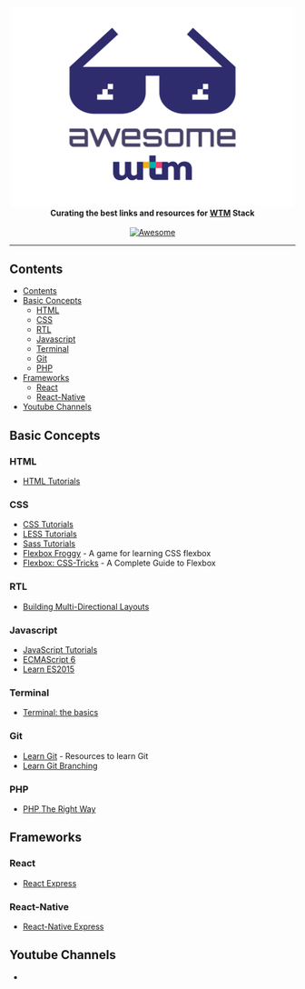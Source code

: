 <div align="center">
	<div>
		<img width="500" src="media/logo.svg" alt="Awesome Node.js">
	</div>
  <b>Curating the best links and resources for <a href="https://wethemakers.dev">WTM</a> Stack</b>
  <br>
  <br>
  <a href="https://awesome.re">
    <img src="https://awesome.re/badge-flat.svg" alt="Awesome">
  </a>
  <br>
  <hr>
</div>

## Contents

- [Contents](#contents)
- [Basic Concepts](#basic-concepts)
  - [HTML](#html)
  - [CSS](#css)
  - [RTL](#rtl)
  - [Javascript](#javascript)
  - [Terminal](#terminal)
  - [Git](#git)
  - [PHP](#php)
- [Frameworks](#frameworks)
  - [React](#react)
  - [React-Native](#react-native)
- [Youtube Channels](#youtube-channels)

## Basic Concepts

### HTML

- [HTML Tutorials](https://htmldog.com/guides/html/)

### CSS

- [CSS Tutorials](https://htmldog.com/guides/css/)
- [LESS Tutorials](https://www.tutorialspoint.com/less/index.htm)
- [Sass Tutorials](https://www.tutorialspoint.com/sass/index.htm)
- [Flexbox Froggy](http://flexboxfroggy.com/) - A game for learning CSS flexbox
- [Flexbox: CSS-Tricks](https://css-tricks.com/snippets/css/a-guide-to-flexbox/) - A Complete Guide to Flexbox

### RTL
- [Building Multi-Directional Layouts](https://css-tricks.com/building-multi-directional-layouts/)

### Javascript

- [JavaScript Tutorials](https://htmldog.com/guides/javascript/)
- [ECMAScript 6](https://github.com/lukehoban/es6features#readme)
- [Learn ES2015](https://babeljs.io/docs/en/learn/)

### Terminal
- [Terminal: the basics](https://www.cs.virginia.edu/diochnos/tips/terminal/basics.html)

### Git

- [Learn Git](https://try.github.io/) - Resources to learn Git
- [Learn Git Branching](https://learngitbranching.js.org/)

### PHP

- [PHP The Right Way](https://phptherightway.com/)

## Frameworks

### React

- [React Express](http://www.react.express/)

### React-Native

- [React-Native Express](http://www.reactnativeexpress.com/)

## Youtube Channels
- 
